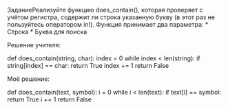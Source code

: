 ЗаданиеРеализуйте функцию does_contain(), которая проверяет с учётом регистра, содержит ли строка указанную букву (в этот раз не пользуйтесь оператором in!). Функция принимает два параметра:
	* Строка
	* Буква для поиска

Решение учителя:


def does_contain(string, char):
	index = 0
    while index < len(string):
        if string[index] == char:
            return True
        index += 1
    return False

Моё решение:


def does_contain(text, symbol):
	i = 0
    while i < len(text):
        if text[i] == symbol:
            return True
        i += 1
    return False